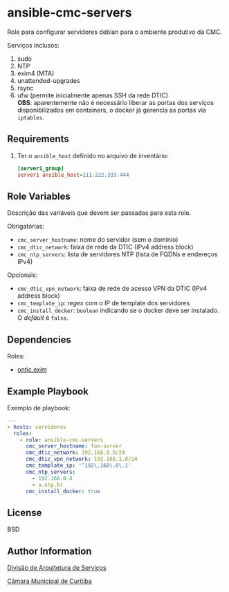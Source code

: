 ansible-cmc-servers
===================

Role para configurar servidores debian para o ambiente produtivo da CMC.

Serviços inclusos:

1. sudo
1. NTP
1. exim4 (MTA)
1. unattended-upgrades
1. rsync
1. ufw (permite inicialmente apenas SSH da rede DTIC)  
   **OBS**: aparentemente não é necessário liberar as portas dos serviços
   disponibilizados em containers, o docker já gerencia as portas via
   `iptables`.

Requirements
------------

1. Ter o `ansible_host` definido no arquivo de inventário:

   ```ini
   [server1_group]
   server1 ansible_host=111.222.333.444
   ```

<!-- Any pre-requisites that may not be covered by Ansible itself or the role should be mentioned here. For instance, if the role uses the EC2 module, it may be a good idea to mention in this section that the boto package is required. -->

Role Variables
--------------

Descrição das variáveis que devem ser passadas para esta role.

Obrigatórias:

- `cmc_server_hostname`: nome do servidor (sem o domínio)
- `cmc_dtic_network`: faixa de rede da DTIC (IPv4 address block)
- `cmc_ntp_servers`: lista de servidores NTP (lista de FQDNs e endereços IPv4)

Opcionais:

- `cmc_dtic_vpn_network`: faixa de rede de acesso VPN da DTIC (IPv4 address block)
- `cmc_template_ip`: _regex_ com o IP de template dos servidores
- `cmc_install_docker`: `boolean` indicando se o docker deve ser instalado. O _default_ é `false`.

<!-- A description of the settable variables for this role should go here, including any variables that are in defaults/main.yml, vars/main.yml, and any variables that can/should be set via parameters to the role. Any variables that are read from other roles and/or the global scope (ie. hostvars, group vars, etc.) should be mentioned here as well. -->

Dependencies
------------

Roles:

- [ontic.exim](https://galaxy.ansible.com/ontic/exim)
<!-- A list of other roles hosted on Galaxy should go here, plus any details in regards to parameters that may need to be set for other roles, or variables that are used from other roles. -->

Example Playbook
----------------

<!-- Including an example of how to use your role (for instance, with variables passed in as parameters) is always nice for users too: -->
Exemplo de playbook:

```yaml
---
- hosts: servidores
  roles:
    - role: ansible-cmc-servers
      cmc_server_hostname: foo-server
      cmc_dtic_network: 192.168.0.0/24
      cmc_dtic_vpn_network: 192.168.1.0/24
      cmc_template_ip: '^192\.168\.0\.1'
      cmc_ntp_servers:
        - 192.168.0.4
        - a.ntp.br
      cmc_install_docker: true
```

License
-------

BSD

Author Information
------------------

[Divisão de Arquitetura de Serviços](mailto:arquitetura-ti@cmc.pr.gov.br)

[Câmara Municipal de Curitiba](https://cmc.pr.gov.br)
<!-- An optional section for the role authors to include contact information, or a website (HTML is not allowed). -->
